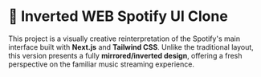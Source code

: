 # 🔄 Inverted WEB Spotify UI Clone

This project is a visually creative reinterpretation of the Spotify's main interface built with **Next.js** and **Tailwind CSS**. Unlike the traditional layout, this version presents a fully **mirrored/inverted design**, offering a fresh perspective on the familiar music streaming experience.

